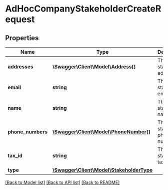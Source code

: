 # AdHocCompanyStakeholderCreateRequest

## Properties
Name | Type | Description | Notes
------------ | ------------- | ------------- | -------------
**addresses** | [**\Swagger\Client\Model\Address[]**](Address.md) | The stakeholder addresses | [optional] 
**email** | **string** | The stakeholder email | [optional] 
**name** | **string** | The stakeholder name | 
**phone_numbers** | [**\Swagger\Client\Model\PhoneNumber[]**](PhoneNumber.md) | The stakeholder phone numbers | [optional] 
**tax_id** | **string** | The stakeholder tax id | [optional] 
**type** | [**\Swagger\Client\Model\StakeholderType**](StakeholderType.md) |  | 

[[Back to Model list]](../../README.md#documentation-for-models) [[Back to API list]](../../README.md#documentation-for-api-endpoints) [[Back to README]](../../README.md)

